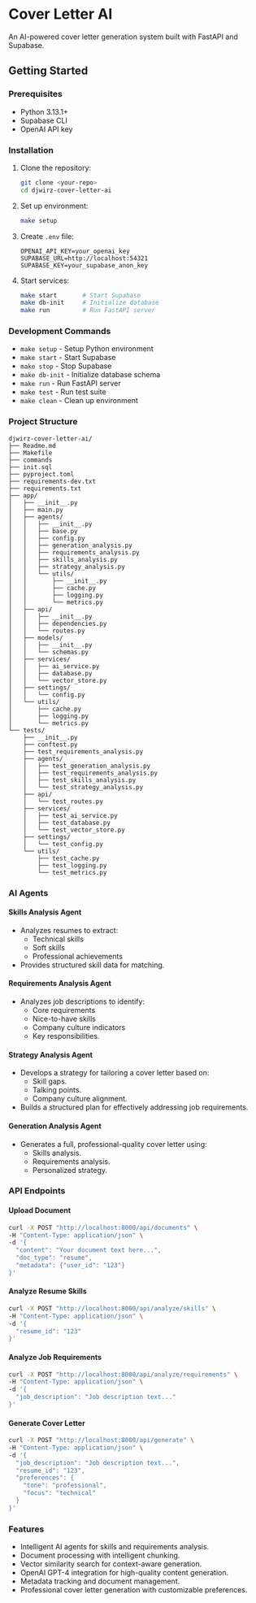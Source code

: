 # Cover Letter AI

An AI-powered cover letter generation system built with FastAPI and Supabase.

## Getting Started

### Prerequisites

- Python 3.13.1+
- Supabase CLI
- OpenAI API key

### Installation

1. Clone the repository:

   ```bash
   git clone <your-repo>
   cd djwirz-cover-letter-ai
   ```

2. Set up environment:

   ```bash
   make setup
   ```

3. Create `.env` file:

   ```
   OPENAI_API_KEY=your_openai_key
   SUPABASE_URL=http://localhost:54321
   SUPABASE_KEY=your_supabase_anon_key
   ```

4. Start services:

   ```bash
   make start       # Start Supabase
   make db-init     # Initialize database
   make run         # Run FastAPI server
   ```

### Development Commands

- `make setup` - Setup Python environment
- `make start` - Start Supabase
- `make stop` - Stop Supabase
- `make db-init` - Initialize database schema
- `make run` - Run FastAPI server
- `make test` - Run test suite
- `make clean` - Clean up environment

### Project Structure

```plaintext
djwirz-cover-letter-ai/
├── Readme.md
├── Makefile
├── commands
├── init.sql
├── pyproject.toml
├── requirements-dev.txt
├── requirements.txt
├── app/
│   ├── __init__.py
│   ├── main.py
│   ├── agents/
│   │   ├── __init__.py
│   │   ├── base.py
│   │   ├── config.py
│   │   ├── generation_analysis.py
│   │   ├── requirements_analysis.py
│   │   ├── skills_analysis.py
│   │   ├── strategy_analysis.py
│   │   └── utils/
│   │       ├── __init__.py
│   │       ├── cache.py
│   │       ├── logging.py
│   │       └── metrics.py
│   ├── api/
│   │   ├── __init__.py
│   │   ├── dependencies.py
│   │   └── routes.py
│   ├── models/
│   │   ├── __init__.py
│   │   └── schemas.py
│   ├── services/
│   │   ├── ai_service.py
│   │   ├── database.py
│   │   └── vector_store.py
│   ├── settings/
│   │   └── config.py
│   └── utils/
│       ├── cache.py
│       ├── logging.py
│       └── metrics.py
└── tests/
    ├── __init__.py
    ├── conftest.py
    ├── test_requirements_analysis.py
    ├── agents/
    │   ├── test_generation_analysis.py
    │   ├── test_requirements_analysis.py
    │   ├── test_skills_analysis.py
    │   └── test_strategy_analysis.py
    ├── api/
    │   └── test_routes.py
    ├── services/
    │   ├── test_ai_service.py
    │   ├── test_database.py
    │   └── test_vector_store.py
    ├── settings/
    │   └── test_config.py
    └── utils/
        ├── test_cache.py
        ├── test_logging.py
        └── test_metrics.py
```

### AI Agents

#### Skills Analysis Agent

- Analyzes resumes to extract:
  - Technical skills
  - Soft skills
  - Professional achievements
- Provides structured skill data for matching.

#### Requirements Analysis Agent

- Analyzes job descriptions to identify:
  - Core requirements
  - Nice-to-have skills
  - Company culture indicators
  - Key responsibilities.

#### Strategy Analysis Agent

- Develops a strategy for tailoring a cover letter based on:
  - Skill gaps.
  - Talking points.
  - Company culture alignment.
- Builds a structured plan for effectively addressing job requirements.

#### Generation Analysis Agent

- Generates a full, professional-quality cover letter using:
  - Skills analysis.
  - Requirements analysis.
  - Personalized strategy.

### API Endpoints

#### Upload Document

```bash
curl -X POST "http://localhost:8000/api/documents" \
-H "Content-Type: application/json" \
-d '{
  "content": "Your document text here...",
  "doc_type": "resume",
  "metadata": {"user_id": "123"}
}'
```

#### Analyze Resume Skills

```bash
curl -X POST "http://localhost:8000/api/analyze/skills" \
-H "Content-Type: application/json" \
-d '{
  "resume_id": "123"
}'
```

#### Analyze Job Requirements

```bash
curl -X POST "http://localhost:8000/api/analyze/requirements" \
-H "Content-Type: application/json" \
-d '{
  "job_description": "Job description text..."
}'
```

#### Generate Cover Letter

```bash
curl -X POST "http://localhost:8000/api/generate" \
-H "Content-Type: application/json" \
-d '{
  "job_description": "Job description text...",
  "resume_id": "123",
  "preferences": {
    "tone": "professional",
    "focus": "technical"
  }
}'
```

### Features

- Intelligent AI agents for skills and requirements analysis.
- Document processing with intelligent chunking.
- Vector similarity search for context-aware generation.
- OpenAI GPT-4 integration for high-quality content generation.
- Metadata tracking and document management.
- Professional cover letter generation with customizable preferences.
